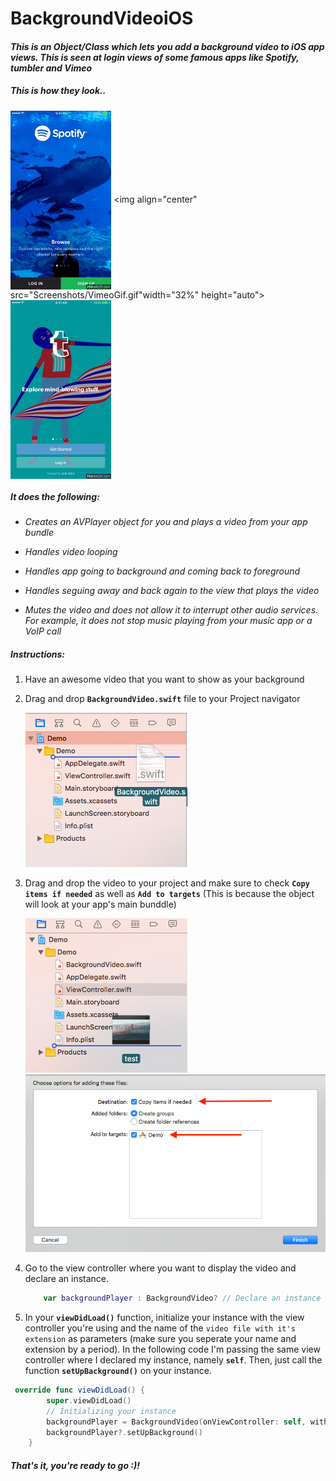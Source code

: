 # BackgroundVideoiOS
#### *This is an Object/Class which lets you add a background video to iOS app views. This is seen at login views of some famous apps like Spotify, tumbler and Vimeo*

##### This is how they look.. 

<img align="center" src="Screenshots/SpotifyGif.gif" width="32%" height="auto"> <img  align="center" src="Screenshots/VimeoGif.gif"width="32%" height="auto"> <img  align="center" src="Screenshots/TumblerGif.gif" width="32%" height="auto">

##### It does the following: 
* *Creates an AVPlayer object for you and plays a video from your app bundle*

* *Handles video looping*

* *Handles app going to background and coming back to foreground*

* *Handles seguing away and back again to the view that plays the video*

* *Mutes the video and does not allow it to interrupt other audio services. For example, it does not stop music playing from your music app or a VoIP call*

##### Instructions:
1. Have an awesome video that you want to show as your background 
2. Drag and drop **`BackgroundVideo.swift`** file to your Project navigator

	<img src="Screenshots/dragdrop1.png">  

3. Drag and drop the video to your project and make sure to check **`Copy items if needed`** as well as **`Add to targets`** (This is because the object will look at your app's main bunddle)


	<img src="Screenshots/dragdrop2.png"> <img src="Screenshots/instruction.png"> 

4. Go to the view controller where you want to display the video and declare an instance.
	```swift
		var backgroundPlayer : BackgroundVideo? // Declare an instance of BackgroundVideo called backgroundPlayer
	```

5. In your **`viewDidLoad()`** function, initialize your instance with the view controller you're using and the name of the `video file with it's extension` as parameters (make sure you seperate your name and extension by a period). In the following code I'm passing the same view controller where I declared my instance, namely **`self`**. Then, just call the function **`setUpBackground()`** on your instance.

```swift
 override func viewDidLoad() {
        super.viewDidLoad()
        // Initializing your instance 
        backgroundPlayer = BackgroundVideo(onViewController: self, withVideoURL: "test.mp4") // Passing self and video name with extension
        backgroundPlayer?.setUpBackground() 
    }
```

##### That's it, you're ready to go :)!
